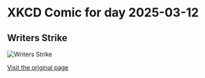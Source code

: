 
# XKCD Comic for day 2025-03-12

## Writers Strike

![Writers Strike](https://imgs.xkcd.com/comics/writers_strike.png "He's just jealous because everyone's up in the attic listening to Stephen Colbert.")

[Visit the original page](https://xkcd.com/360/)
